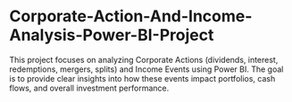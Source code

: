 # Corporate-Action-And-Income-Analysis-Power-BI-Project
This project focuses on analyzing Corporate Actions (dividends, interest, redemptions, mergers, splits) and Income Events using Power BI. The goal is to provide clear insights into how these events impact portfolios, cash flows, and overall investment performance.
